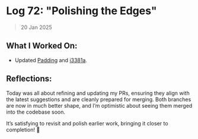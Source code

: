 # Log 72: "Polishing the Edges"

> 20 Jan 2025

## What I Worked On:

- Updated [Padding](https://github.com/shaavan/rust-lightning/commits/pr3177.29)
  and [i3381a](https://github.com/shaavan/rust-lightning/commits/pr3504.04).

## Reflections:

Today was all about refining and updating my PRs, ensuring they align with the
latest suggestions and are cleanly prepared for merging. Both branches are now
in much better shape, and I’m optimistic about seeing them merged into the
codebase soon.

It’s satisfying to revisit and polish earlier work, bringing it closer to
completion! 🚀
